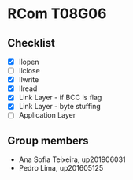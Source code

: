 # RCom T08G06

## Checklist

- [x] llopen
- [ ] llclose
- [x] llwrite
- [x] llread
- [x] Link Layer - if BCC is flag
- [x] Link Layer - byte stuffing
- [ ] Application Layer

## Group members

- Ana Sofia Teixeira, up201906031
- Pedro Lima, up201605125
